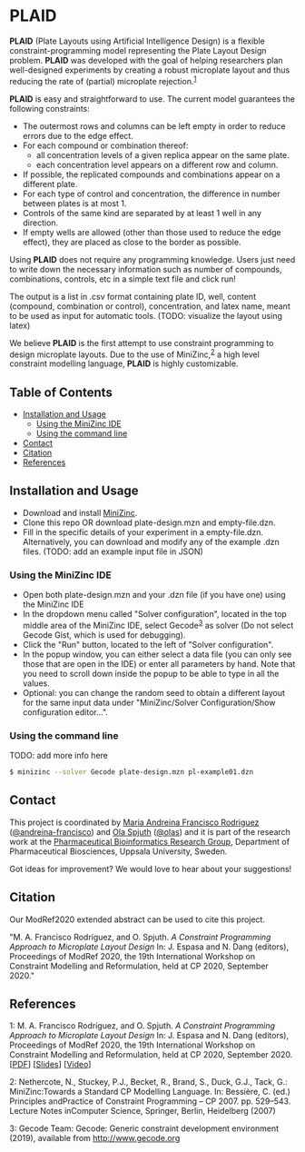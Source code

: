 # PLAID

**PLAID** (Plate Layouts using Artificial Intelligence Design) is a flexible
constraint-programming model representing the Plate Layout Design
problem. **PLAID** was developed with the goal of helping
researchers plan well-designed experiments by creating a robust
microplate layout and thus reducing the rate of (partial) microplate
rejection.<sup>[1](#RefModRef2020)</sup>

**PLAID**  is easy and straightforward to use. The current
model guarantees the following constraints:

* The outermost rows and columns can be left empty in order to reduce
errors due to the edge effect.
* For each compound or combination thereof:
  - all concentration levels of a given replica appear on the same
  plate.
  - each concentration level appears on a different row and column.
* If possible, the replicated compounds and combinations appear on a
different plate.
* For each type of control and concentration, the difference in number
between plates is at most 1.
* Controls of the same kind are separated by at least 1 well in any
direction.
* If empty wells are allowed (other than those used to reduce the edge
effect), they are placed as close to the border as possible.

Using **PLAID** does not require any programming knowledge.
Users just need to write down the necessary information such as number
of compounds, combinations, controls, etc in a simple text file and
click run!

The output is a list in .csv format containing plate ID, well, content
(compound, combination or control), concentration, and latex name,
meant to be used as input for automatic tools. (TODO: visualize the
layout using latex)

We believe **PLAID** is the first attempt to use constraint
programming to design microplate layouts. Due to the use of MiniZinc,<sup>[2](#RefMiniZinc)</sup>
a high level constraint modelling language, **PLAID** is
highly customizable.



## Table of Contents
* [Installation and Usage](#installation)
  - [Using the MiniZinc IDE](#minizinc-ide)
  - [Using the command line](#command-line)
* [Contact](#contact)
* [Citation](#citation)
* [References](#references)


<a name="installation"></a>
## Installation and Usage

* Download and install [MiniZinc](https://www.minizinc.org/).
* Clone this repo OR download plate-design.mzn and empty-file.dzn.
* Fill in the specific details of your experiment in a
empty-file.dzn. Alternatively, you can download and modify any of the example .dzn
files. (TODO: add an example input file in JSON)


<a name="minizinc-ide"></a>
### Using the MiniZinc IDE
* Open both plate-design.mzn and your .dzn file (if you have one) using the MiniZinc IDE
* In the dropdown menu called "Solver configuration", located in the
top middle area of the MiniZinc IDE, select
Gecode<sup>[3](#RefGecode)</sup> as solver (Do not select Gecode Gist,
which is used for debugging).
* Click the "Run" button, located to the
left of "Solver configuration".
* In the popup window, you can either select a data file (you can only
see those that are open in the IDE) or enter all parameters by hand.
Note that you need to scroll down inside the popup to be able to type
in all the values.
* Optional: you can change the random seed to obtain a different layout for the
same input data under "MiniZinc/Solver Configuration/Show
configuration editor...". 


<a name="command-line"></a>
### Using the command line
TODO: add more info here

```bash
$ minizinc --solver Gecode plate-design.mzn pl-example01.dzn
```

<a name="contact"></a>
## Contact

This project is coordinated by
[Maria Andreina Francisco Rodriguez](https://katalog.uu.se/profile?id=N11-1772)
([@andreina-francisco](https://github.com/andreina-francisco)) and
[Ola Spjuth](https://katalog.uu.se/empinfo/?id=N2-878)
([@olas](https://github.com/olas)) and it is part of the research work
at the
[Pharmaceutical Bioinformatics Research Group](https://farmbio.uu.se/research/pharmaceutical-bioinformatics/),
Department of Pharmaceutical Biosciences, Uppsala University, Sweden. 


Got ideas for improvement? We would love to hear about your suggestions!

<a name="citation"></a>
## Citation

Our ModRef2020 extended abstract can be used to cite this project.

"M. A. Francisco Rodríguez, and O. Spjuth. *A Constraint Programming Approach to Microplate Layout Design* In: J. Espasa and N.
Dang (editors), Proceedings of ModRef 2020, the 19th International
Workshop on Constraint Modelling and Reformulation, held at CP 2020, September 2020."



<a name="references"></a>
## References

<a name="RefModRef2020">1</a>: M. A. Francisco Rodríguez, and O. Spjuth. *A Constraint
Programming Approach to Microplate Layout Design* In: J. Espasa and N.
Dang (editors), Proceedings of ModRef 2020, the 19th International
Workshop on Constraint Modelling and Reformulation, held at CP 2020,
September 2020.
[[PDF](https://modref.github.io/papers/ModRef2020_A%20Constraint%20Programming%20Approach%20to%20Microplate%20Layout%20Design.pdf)]
[[Slides](https://modref.github.io/slides/ModRef2020_Slides_A%20Constraint%20Programming%20Approach%20to%20Microplate%20Layout%20Design.pdf)]
[[Video](https://www.youtube.com/watch?v=naddH2TQIjE&ab_channel=CP2020)]


<a name="RefMiniZinc">2</a>: Nethercote, N., Stuckey, P.J., Becket, R., Brand, S., Duck, G.J.,
Tack, G.: MiniZinc:Towards a Standard CP Modelling Language. In:
Bessière, C. (ed.) Principles andPractice of Constraint Programming –
CP 2007. pp. 529–543. Lecture Notes inComputer Science, Springer,
Berlin, Heidelberg (2007)


<a name="RefGecode">3</a>: Gecode Team: Gecode: Generic constraint development environment
(2019), available from http://www.gecode.org
